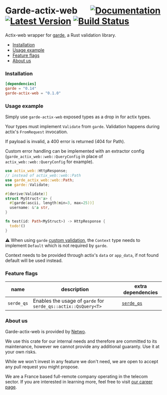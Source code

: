 # Garde-actix-web &emsp; [![Documentation]][docs.rs] [![Latest Version]][crates.io] [![Build Status]][build]


[docs.rs]: https://docs.rs/garde-actix-web/latest/garde-actix-web/
[crates.io]: https://crates.io/crates/garde-actix-web
[build]: https://github.com/rlebran-netwo/garde-actix-web/actions/workflows/build.yaml?branch=main
[Documentation]: https://img.shields.io/docsrs/garde-actix-web
[Latest Version]: https://img.shields.io/crates/v/garde-actix-web.svg
[Build Status]: https://github.com/rlebran-netwo/garde-actix-web/actions/workflows/build.yaml/badge.svg?branch=main

Actix-web wrapper for [garde](https://github.com/jprochazk/garde), a Rust validation library.

- [Installation](#installation)
- [Usage example](#usage-example)
- [Feature flags](#feature-flags)
- [About us](#about-us)

### Installation

```toml
[dependencies]
garde = "0.14"
garde-actix-web = "0.1.0"
```

### Usage example

Simply use `garde-actix-web` exposed types as a drop in for actix types.

Your types must implement `Validate` from `garde`. Validation happens during actix's `FromRequest` invocation.

If payload is invalid, a 400 error is returned (404 for Path).

Custom error handling can be implemented with an extractor config (`garde_actix_web::web::QueryConfig` in place of `actix_web::web::QueryConfig` for example).

```rust
use actix_web::HttpResponse;
// instead of actix_web::web::Path
use garde_actix_web::web::Path;
use garde::Validate;

#[derive(Validate)]
struct MyStruct<'a> {
  #[garde(ascii, length(min=3, max=25))]
  username: &'a str,
}

fn test(id: Path<MyStruct>) -> HttpResponse {
  todo!()
}
```

⚠️ When using `garde` [custom validation](https://github.com/jprochazk/garde#custom-validation), the `Context` type needs to implement `Default` which is not required by `garde`.

Context needs to be provided through actix's `data` or `app_data`, if not found default will be used instead.


### Feature flags

| name       | description                                                   | extra dependencies                                                                           |
|------------|---------------------------------------------------------------|----------------------------------------------------------------------------------------------|
| `serde_qs` | Enables the usage of `garde` for `serde_qs::actix::QsQuery<T>` | [`serde_qs`](https://crates.io/crates/serde_qs)                                      |


### About us

Garde-actix-web is provided by [Netwo](https://www.netwo.io).

We use this crate for our internal needs and therefore are committed to its maintenance, however we cannot provide any additional guaranty. Use it at your own risks.

While we won't invest in any feature we don't need, we are open to accept any pull request you might propose.

We are a France based full-remote company operating in the telecom sector. If you are interested in learning more, feel free to visit [our career page](https://www.netwo.io/carriere).
